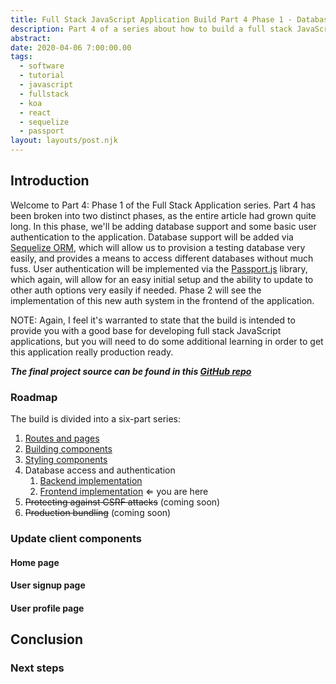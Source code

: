 ```yaml
---
title: Full Stack JavaScript Application Build Part 4 Phase 1 - Database Access and Authentication
description: Part 4 of a series about how to build a full stack JavaScript application. This article is about database access and user authentication on the backend. The frontend implementation of user auth will be covered in phase 2 of Part 4.
abstract: 
date: 2020-04-06 7:00:00.00
tags:
  - software
  - tutorial
  - javascript
  - fullstack
  - koa
  - react
  - sequelize
  - passport
layout: layouts/post.njk
---
```


## Introduction

Welcome to Part 4: Phase 1 of the Full Stack Application series. Part 4 has been broken into two distinct phases, as the entire article had grown quite long. In this phase, we'll be adding database support and some basic user authentication to the application. Database support will be added via [Sequelize ORM](https://sequelize.org/), which will allow us to provision a testing database very easily, and provides a means to access different databases without much fuss. User authentication will be implemented via the [Passport.js](http://www.passportjs.org/) library, which again, will allow for an easy initial setup and the ability to update to other auth options very easily if needed. Phase 2 will see the implementation of this new auth system in the frontend of the application.

<p class="info">
    NOTE: Again, I feel it's warranted to state that the build is intended to provide you with a good base for developing full stack JavaScript applications, but you will need to do some additional learning in order to get this application really production ready.
</p>

**_The final project source can be found in this [GitHub repo](https://github.com/nathanhumphrey/simple-isomorphic-app/tree/database)_**

### Roadmap

The build is divided into a six-part series:

1. [Routes and pages](/posts/2020-02-06-full-stack-javascript-app-build-pt-1/)
2. [Building components](/posts/2020-02-12-full-stack-javascript-app-pt-2/)
3. [Styling components](/posts/2020-03-24-full-stack-javascript-app-pt-3/)
4. Database access and authentication
    1. [Backend implementation](/posts/2020-04-06-full-stack-javascript-app-pt-4-phase1/)
    2. [Frontend  implementation](/posts/2020-04-06-full-stack-javascript-app-pt-4-phase2/) ⇐ you are here
5. ~~Protecting against CSRF attacks~~ (coming soon)
6. ~~Production bundling~~ (coming soon)

### Update client components

#### Home page

#### User signup page

#### User profile page

## Conclusion

### Next steps
